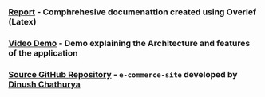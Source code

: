 ### [Report](https://github.com/VikramVenkatapathi/CSCI5902---Advanced-Cloud-Architecting/blob/main/Documentation/B00936916-Vikram%20Venkatapathi-%20Cloud_Arch_Term_Assignment-%20REPORT-v2.pdf) - Comphrehesive documenattion created using Overlef (Latex)

### [Video Demo](https://drive.google.com/file/d/1zSriZxzGk5e8dBypItgE-zxE3quNaC5q/view?usp=sharing) - Demo explaining the Architecture and features of the application

### [Source GitHub Repository](https://github.com/dinushchathurya/e-commerce-site) - `e-commerce-site` developed by [Dinush Chathurya](https://github.com/dinushchathurya)
